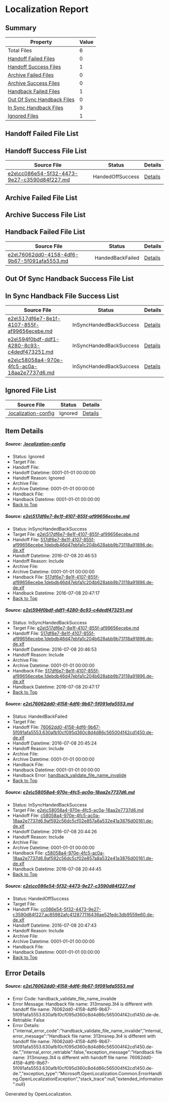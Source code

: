 # <a name='report-top'></a> Localization Report

## Summary
 Property | Value 
 -------- | ----- 
 Total Files | 6
[ Handoff Failed Files ](#handoff-failed-list)| 0
[ Handoff Success Files ](#handoff-success-list)| 1
[ Archive Failed Files ](#archive-failed-list)| 0
[ Archive Success Files ](#archive-success-list)| 0
[ Handback Failed Files ](#handback-failed-list)| 1
[ Out Of Sync Handback Files ](#outofsync-handback-success-list)| 0
[ In Sync Handback Files ](#insync-handback-success-list)| 3
[ Ignored Files ](#ignored-list)| 1

## <a name='handoff-failed-list'></a> Handoff Failed File List

## <a name='handoff-success-list'></a> Handoff Success File List
 Source File | Status | Details 
 ----------- | ------ | ------- 
 [e2e\cc086e54-5f32-4473-9e27-c3590d84f227.md](https://github.com/OpenLocalizationTestOrg/oltest/blob/501430f79aaa5efcf61e66c6f035a80af6c658a0/e2e/cc086e54-5f32-4473-9e27-c3590d84f227.md) | HandedOffSuccess | [Details](#5a8babc2b05efa21d15b3ee65a9ede889340945d5)

## <a name='archive-failed-list'></a> Archive Failed File List

## <a name='archive-success-list'></a> Archive Success File List

## <a name='handback-failed-list'></a> Handback Failed File List
 Source File | Status | Details 
 ----------- | ------ | ------- 
 [e2e\76062dd0-4158-4df6-9b67-5f091afa5553.md](https://github.com/OpenLocalizationTestOrg/oltest/blob/b5775170723c047263c58e6486eb7c7b8e25663d/e2e/76062dd0-4158-4df6-9b67-5f091afa5553.md) | HandedBackFailed | [Details](#9467f37df1ba66ec58039c147f2df91e544c5a513)

## <a name='outofsync-handback-success-list'></a> Out Of Sync Handback Success File List

## <a name='insync-handback-success-list'></a> In Sync Handback File Success List
 Source File | Status | Details 
 ----------- | ------ | ------- 
 [e2e\517df6e7-8e1f-4107-855f-af99656ecebe.md](https://github.com/OpenLocalizationTestOrg/oltest/blob/2c113e881138e384ba9b500a7c8235a65fd8f72a/e2e/517df6e7-8e1f-4107-855f-af99656ecebe.md) | InSyncHandedBackSuccess | [Details](#3aee5448dc332992a5e810f2110e1c1a16c47dfe1)
 [e2e\594f0bdf-ddf1-4280-8c93-c4dedf473251.md](https://github.com/OpenLocalizationTestOrg/oltest/blob/501430f79aaa5efcf61e66c6f035a80af6c658a0/e2e/594f0bdf-ddf1-4280-8c93-c4dedf473251.md) | InSyncHandedBackSuccess | [Details](#3aee5448dc332992a5e810f2110e1c1a16c47dfe2)
 [e2e\c58058a4-970e-4fc5-ac0a-18aa2e7737d6.md](https://github.com/OpenLocalizationTestOrg/oltest/blob/dbfea0a8429419ef84da2c7fcb1f05da2f169566/e2e/c58058a4-970e-4fc5-ac0a-18aa2e7737d6.md) | InSyncHandedBackSuccess | [Details](#2f9a03b64ce66b65ef3a786c43ed408139d0693a4)

## <a name='ignored-list'></a> Ignored File List
 Source File | Status | Details 
 ----------- | ------ | ------- 
 [.localization-config](https://github.com/OpenLocalizationTestOrg/oltest/blob/501430f79aaa5efcf61e66c6f035a80af6c658a0/.localization-config) | Ignored | [Details](#3d4f252ac210baf56311d7e97dcc2db10974dbd20)

## Item Details
##### <a name='3d4f252ac210baf56311d7e97dcc2db10974dbd20'></a> Source: [.localization-config](https://github.com/OpenLocalizationTestOrg/oltest/blob/501430f79aaa5efcf61e66c6f035a80af6c658a0/.localization-config)
* Status: Ignored
* Target File: 
* Handoff File: 
* Handoff Datetime: 0001-01-01 00:00:00
* Handoff Reason: Ignored
* Archive File: 
* Archive Datetime: 0001-01-01 00:00:00
* Handback File: 
* Handback Datetime: 0001-01-01 00:00:00
* [Back to Top](#report-top)

##### <a name='3aee5448dc332992a5e810f2110e1c1a16c47dfe1'></a> Source: [e2e\517df6e7-8e1f-4107-855f-af99656ecebe.md](https://github.com/OpenLocalizationTestOrg/oltest/blob/2c113e881138e384ba9b500a7c8235a65fd8f72a/e2e/517df6e7-8e1f-4107-855f-af99656ecebe.md)
* Status: InSyncHandedBackSuccess
* Target File: [e2e\517df6e7-8e1f-4107-855f-af99656ecebe.md](https://github.com/OpenLocalizationTestOrg/oltest-dede-fly/blob/dbb27ed7f9e0529904679ac4fe650e5cb901c31c/e2e/517df6e7-8e1f-4107-855f-af99656ecebe.md)
* Handoff File: [517df6e7-8e1f-4107-855f-af99656ecebe.1debdb46d47ebfa1c204b628abb9b73118a91896.de-de.xlf](https://github.com/OpenLocalizationTestOrg/olhandoff-e2e/blob/6072406ffac6511b8c89a33520d652e9f30f4342/ol-handoff/OpenLocalizationTestOrg/oltest-dede-fly/ci/ht/517df6e7-8e1f-4107-855f-af99656ecebe.1debdb46d47ebfa1c204b628abb9b73118a91896.de-de.xlf)
* Handoff Datetime: 2016-07-08 20:46:53
* Handoff Reason: Include
* Archive File: 
* Archive Datetime: 0001-01-01 00:00:00
* Handback File: [517df6e7-8e1f-4107-855f-af99656ecebe.1debdb46d47ebfa1c204b628abb9b73118a91896.de-de.xlf](https://github.com/OpenLocalizationTestOrg/olhandback-e2e/blob/cb3bd72db2d0da478c7c13d9ed5bd9430f1e25cf/ol-handback/OpenLocalizationTestOrg/oltest-dede-fly/ci/ht/517df6e7-8e1f-4107-855f-af99656ecebe.1debdb46d47ebfa1c204b628abb9b73118a91896.de-de.xlf)
* Handback Datetime: 2016-07-08 20:47:17
* [Back to Top](#report-top)

##### <a name='3aee5448dc332992a5e810f2110e1c1a16c47dfe2'></a> Source: [e2e\594f0bdf-ddf1-4280-8c93-c4dedf473251.md](https://github.com/OpenLocalizationTestOrg/oltest/blob/501430f79aaa5efcf61e66c6f035a80af6c658a0/e2e/594f0bdf-ddf1-4280-8c93-c4dedf473251.md)
* Status: InSyncHandedBackSuccess
* Target File: [e2e\517df6e7-8e1f-4107-855f-af99656ecebe.md](https://github.com/OpenLocalizationTestOrg/oltest-dede-fly/blob/dbb27ed7f9e0529904679ac4fe650e5cb901c31c/e2e/517df6e7-8e1f-4107-855f-af99656ecebe.md)
* Handoff File: [517df6e7-8e1f-4107-855f-af99656ecebe.1debdb46d47ebfa1c204b628abb9b73118a91896.de-de.xlf](https://github.com/OpenLocalizationTestOrg/olhandoff-e2e/blob/6072406ffac6511b8c89a33520d652e9f30f4342/ol-handoff/OpenLocalizationTestOrg/oltest-dede-fly/ci/ht/517df6e7-8e1f-4107-855f-af99656ecebe.1debdb46d47ebfa1c204b628abb9b73118a91896.de-de.xlf)
* Handoff Datetime: 2016-07-08 20:46:53
* Handoff Reason: Include
* Archive File: 
* Archive Datetime: 0001-01-01 00:00:00
* Handback File: [517df6e7-8e1f-4107-855f-af99656ecebe.1debdb46d47ebfa1c204b628abb9b73118a91896.de-de.xlf](https://github.com/OpenLocalizationTestOrg/olhandback-e2e/blob/cb3bd72db2d0da478c7c13d9ed5bd9430f1e25cf/ol-handback/OpenLocalizationTestOrg/oltest-dede-fly/ci/ht/517df6e7-8e1f-4107-855f-af99656ecebe.1debdb46d47ebfa1c204b628abb9b73118a91896.de-de.xlf)
* Handback Datetime: 2016-07-08 20:47:17
* [Back to Top](#report-top)

##### <a name='9467f37df1ba66ec58039c147f2df91e544c5a513'></a> Source: [e2e\76062dd0-4158-4df6-9b67-5f091afa5553.md](https://github.com/OpenLocalizationTestOrg/oltest/blob/b5775170723c047263c58e6486eb7c7b8e25663d/e2e/76062dd0-4158-4df6-9b67-5f091afa5553.md)
* Status: HandedBackFailed
* Target File: 
* Handoff File: [76062dd0-4158-4df6-9b67-5f091afa5553.630afb10cf095d360c8d4d86c565004f42cd1450.de-de.xlf](https://github.com/OpenLocalizationTestOrg/olhandoff-e2e/blob/b58b65bd687e05c8e74cb25f7ff32bf6945c06bd/ol-handoff/OpenLocalizationTestOrg/oltest-dede-fly/ci/ht/76062dd0-4158-4df6-9b67-5f091afa5553.630afb10cf095d360c8d4d86c565004f42cd1450.de-de.xlf)
* Handoff Datetime: 2016-07-08 20:45:24
* Handoff Reason: Include
* Archive File: 
* Archive Datetime: 0001-01-01 00:00:00
* Handback File: 
* Handback Datetime: 0001-01-01 00:00:00
* Handback Error: [handback_validate_file_name_invalide](#9467f37df1ba66ec58039c147f2df91e544c5a513handback_validate_file_name_invalide)
* [Back to Top](#report-top)

##### <a name='2f9a03b64ce66b65ef3a786c43ed408139d0693a4'></a> Source: [e2e\c58058a4-970e-4fc5-ac0a-18aa2e7737d6.md](https://github.com/OpenLocalizationTestOrg/oltest/blob/dbfea0a8429419ef84da2c7fcb1f05da2f169566/e2e/c58058a4-970e-4fc5-ac0a-18aa2e7737d6.md)
* Status: InSyncHandedBackSuccess
* Target File: [e2e\c58058a4-970e-4fc5-ac0a-18aa2e7737d6.md](https://github.com/OpenLocalizationTestOrg/oltest-dede-fly/blob/f3a286f7135efe938da16b3b28e98b09849ab949/e2e/c58058a4-970e-4fc5-ac0a-18aa2e7737d6.md)
* Handoff File: [c58058a4-970e-4fc5-ac0a-18aa2e7737d6.9af592c56dc5cf02e857a8a532e41a3876d00161.de-de.xlf](https://github.com/OpenLocalizationTestOrg/olhandoff-e2e/blob/ede10df68f664dd847dbaa48d05b07c2fadcf332/ol-handoff/OpenLocalizationTestOrg/oltest-dede-fly/ci/ht/c58058a4-970e-4fc5-ac0a-18aa2e7737d6.9af592c56dc5cf02e857a8a532e41a3876d00161.de-de.xlf)
* Handoff Datetime: 2016-07-08 20:44:26
* Handoff Reason: Include
* Archive File: 
* Archive Datetime: 0001-01-01 00:00:00
* Handback File: [c58058a4-970e-4fc5-ac0a-18aa2e7737d6.9af592c56dc5cf02e857a8a532e41a3876d00161.de-de.xlf](https://github.com/OpenLocalizationTestOrg/olhandback-e2e/blob/a040fdba5b56ce890e473b8b4c7da75487d6f7de/ol-handback/OpenLocalizationTestOrg/oltest-dede-fly/ci/ht/c58058a4-970e-4fc5-ac0a-18aa2e7737d6.9af592c56dc5cf02e857a8a532e41a3876d00161.de-de.xlf)
* Handback Datetime: 2016-07-08 20:44:45
* [Back to Top](#report-top)

##### <a name='5a8babc2b05efa21d15b3ee65a9ede889340945d5'></a> Source: [e2e\cc086e54-5f32-4473-9e27-c3590d84f227.md](https://github.com/OpenLocalizationTestOrg/oltest/blob/501430f79aaa5efcf61e66c6f035a80af6c658a0/e2e/cc086e54-5f32-4473-9e27-c3590d84f227.md)
* Status: HandedOffSuccess
* Target File: 
* Handoff File: [cc086e54-5f32-4473-9e27-c3590d84f227.ac85982afc412877116436ae52fedc3db9559e60.de-de.xlf](https://github.com/OpenLocalizationTestOrg/olhandoff-e2e/blob/7ccb1f912fc6b2b3203422ab0f0c5775bb32d530/ol-handoff/OpenLocalizationTestOrg/oltest-dede-fly/ci/ht/cc086e54-5f32-4473-9e27-c3590d84f227.ac85982afc412877116436ae52fedc3db9559e60.de-de.xlf)
* Handoff Datetime: 2016-07-08 20:47:43
* Handoff Reason: Include
* Archive File: 
* Archive Datetime: 0001-01-01 00:00:00
* Handback File: 
* Handback Datetime: 0001-01-01 00:00:00
* [Back to Top](#report-top)


## Error Details
##### <a name='9467f37df1ba66ec58039c147f2df91e544c5a513handback_validate_file_name_invalide'></a> Source: [e2e\76062dd0-4158-4df6-9b67-5f091afa5553.md](#9467f37df1ba66ec58039c147f2df91e544c5a513)
* Error Code: handback_validate_file_name_invalide
* Error Message: Handback file name: 313msnep.3t4 is different with handoff file name: 76062dd0-4158-4df6-9b67-5f091afa5553.630afb10cf095d360c8d4d86c565004f42cd1450.de-de.
* Retriable: False
* Error Details: {"internal_error_code":"handback_validate_file_name_invalide","internal_error_message":"Handback file name: 313msnep.3t4 is different with handoff file name: 76062dd0-4158-4df6-9b67-5f091afa5553.630afb10cf095d360c8d4d86c565004f42cd1450.de-de.","internal_error_retriable":false,"exception_message":"Handback file name: 313msnep.3t4 is different with handoff file name: 76062dd0-4158-4df6-9b67-5f091afa5553.630afb10cf095d360c8d4d86c565004f42cd1450.de-de.","exception_type":"Microsoft.OpenLocalization.Common.ErrorHandling.OpenLocalizationException","stack_trace":null,"extended_information":null}


Generated by OpenLocalization.
